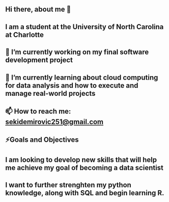 ## Hi there, about me 👋
## I am a student at the University of North Carolina at Charlotte
## 🔭 I’m currently working on my final software development project
## 🌱 I’m currently learning about cloud computing for data analysis and how to execute and manage real-world projects
## 📫 How to reach me: sekidemirovic251@gmail.com

## ⚡Goals and Objectives
## I am looking to develop new skills that will help me achieve my goal of becoming a data scientist
## I want to further strenghten my python knowledge, along with SQL and begin learning R. 





<!--
**Sekii07/Sekii07** is a ✨ _special_ ✨ repository because its `README.md` (this file) appears on your GitHub profile.

Here are some ideas to get you started:

- 🔭 I’m currently working on ...
- 🌱 I’m currently learning ...
- 👯 I’m looking to collaborate on ...
- 🤔 I’m looking for help with ...
- 💬 Ask me about ...
- 📫 How to reach me: ...
- 😄 Pronouns: ...
- ⚡ Fun fact: ...
-->
